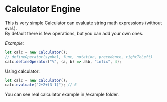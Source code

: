# Calculator Engine

This is very simple Calculator can evaluate string math expressions (without `eval`).  
By default there is few operations, but you can add your own ones.

*Example:*
```js
let calc = new Calculator();
// defineOperator(symbol, func, notation, precedence, rightToLeft)
calc.defineOperator("%", (a, b) => a%b, "infix", 4);
```

Using calculator:
```js
let calc = new Calculator();
calc.evaluate("2+2+(3-1)"); // 6
```

You can see real calculator example in /example folder.
